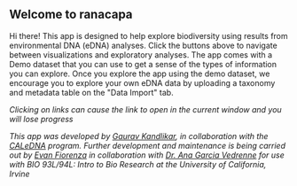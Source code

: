 ## Welcome to ranacapa

Hi there! This app is designed to help explore biodiversity using results from environmental DNA (eDNA) analyses. Click the buttons above to navigate between visualizations and exploratory analyses. The app comes with a Demo dataset that you can use to get a sense of the types of information you can explore. Once you explore the app using the demo dataset, we encourage you to explore your own eDNA data by uploading a taxonomy and metadata table on the "Data Import" tab.

*Clicking on links can cause the link to open in the current window and you will lose progress*

*This app was developed by <a href="http://github.com/gauravsk" target="_blank">Gaurav Kandlikar</a>, in collaboration with the <a href="http://ucedna.com/" target="_blank">CALeDNA</a> program. Further development and maintenance is being carried out by [Evan Fiorenza](evan-fiorenza.com) in collaboration with [Dr. Ana Garcia Vedrenne](https://www.faculty.uci.edu/profile/?facultyId=7089) for use with BIO 93L/94L: Intro to Bio Research at the University of California, Irvine*
